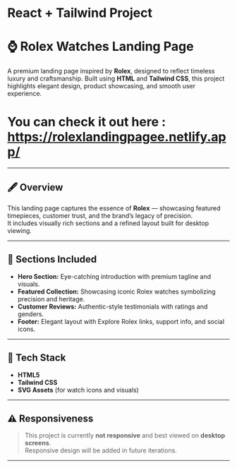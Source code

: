 # React + Tailwind Project


# ⌚ Rolex Watches Landing Page

A premium landing page inspired by **Rolex**, designed to reflect timeless luxury and craftsmanship. Built using **HTML** and **Tailwind CSS**, this project highlights elegant design, product showcasing, and smooth user experience.

# You can check it out here : https://rolexlandingpagee.netlify.app/

---

## 🖋️ Overview
This landing page captures the essence of **Rolex** — showcasing featured timepieces, customer trust, and the brand’s legacy of precision.  
It includes visually rich sections and a refined layout built for desktop viewing.

---

## 🧩 Sections Included
- **Hero Section:** Eye-catching introduction with premium tagline and visuals.  
- **Featured Collection:** Showcasing iconic Rolex watches symbolizing precision and heritage.  
- **Customer Reviews:** Authentic-style testimonials with ratings and genders.  
- **Footer:** Elegant layout with Explore Rolex links, support info, and social icons.

---

## 🎨 Tech Stack
- **HTML5**  
- **Tailwind CSS**  
- **SVG Assets** (for watch icons and visuals)

---

## ⚠️ Responsiveness
> This project is currently **not responsive** and best viewed on **desktop screens**.  
Responsive design will be added in future iterations.

---

